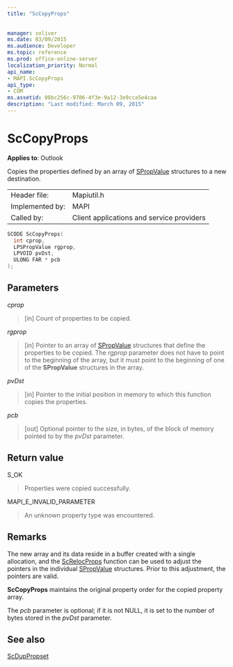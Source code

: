 ```yaml
---
title: "ScCopyProps"
 
 
manager: soliver
ms.date: 03/09/2015
ms.audience: Developer
ms.topic: reference
ms.prod: office-online-server
localization_priority: Normal
api_name:
- MAPI.ScCopyProps
api_type:
- COM
ms.assetid: 08bc256c-9706-4f3e-9a12-3e9cca5e4caa
description: "Last modified: March 09, 2015"
---
```


# ScCopyProps

  
  
**Applies to**: Outlook 
  
Copies the properties defined by an array of [SPropValue](spropvalue.md) structures to a new destination. 
  
|||
|:-----|:-----|
|Header file:  <br/> |Mapiutil.h  <br/> |
|Implemented by:  <br/> |MAPI  <br/> |
|Called by:  <br/> |Client applications and service providers  <br/> |
   
```cpp
SCODE ScCopyProps(
  int cprop,
  LPSPropValue rgprop,
  LPVOID pvDst,
  ULONG FAR * pcb
);
```

## Parameters

 _cprop_
  
> [in] Count of properties to be copied. 
    
 _rgprop_
  
> [in] Pointer to an array of [SPropValue](spropvalue.md) structures that define the properties to be copied. The  _rgprop_ parameter does not have to point to the beginning of the array, but it must point to the beginning of one of the **SPropValue** structures in the array. 
    
 _pvDst_
  
> [in] Pointer to the initial position in memory to which this function copies the properties. 
    
 _pcb_
  
> [out] Optional pointer to the size, in bytes, of the block of memory pointed to by the  _pvDst_ parameter. 
    
## Return value

S_OK
  
> Properties were copied successfully.
    
MAPI_E_INVALID_PARAMETER
  
> An unknown property type was encountered.
    
## Remarks

The new array and its data reside in a buffer created with a single allocation, and the [ScRelocProps](screlocprops.md) function can be used to adjust the pointers in the individual [SPropValue](spropvalue.md) structures. Prior to this adjustment, the pointers are valid. 
  
 **ScCopyProps** maintains the original property order for the copied property array. 
  
The  _pcb_ parameter is optional; if it is not NULL, it is set to the number of bytes stored in the  _pvDst_ parameter. 
  
## See also



[ScDupPropset](scduppropset.md)


